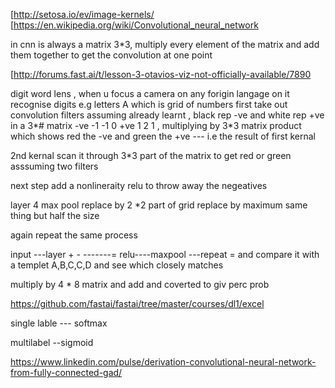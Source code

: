 [http://setosa.io/ev/image-kernels/ [https://en.wikipedia.org/wiki/Convolutional_neural_network

in cnn is always a matrix 3*3, multiply every element of the matrix and add them together to get the convolution at one point

[http://forums.fast.ai/t/lesson-3-otavios-viz-not-officially-available/7890

digit word lens , when u focus a camera on any forigin langage on it recognise digits e.g letters A which is grid of numbers first take out convolution filters assuming already learnt , black rep -ve and white rep +ve in a 3*# matrix -ve -1 -1 0 +ve 1 2 1 , multiplying by 3*3 matrix product which shows red the -ve and green the +ve --- i.e the result of first kernal

2nd kernal scan it through 3*3 part of the matrix to get red or green asssuming two filters

next step add a nonlineraity relu to throw away the negeatives

layer 4 max pool replace by 2 *2 part of grid replace by maximum same thing but half the size

again repeat the same process

input ---layer + - -------= relu----maxpool ---repeat = and compare it with a templet A,B,C,C,D and see which closely matches

multiply by 4 * 8 matrix and add and coverted to giv perc prob

https://github.com/fastai/fastai/tree/master/courses/dl1/excel

single lable --- softmax

multilabel --sigmoid

https://www.linkedin.com/pulse/derivation-convolutional-neural-network-from-fully-connected-gad/

